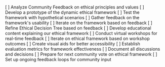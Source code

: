 [ ] Analyze Community Feedback on ethical principles and values
[ ] Develop a prototype of the dynamic ethical framework
[ ] Test the framework with hypothetical scenarios
[ ] Gather feedback on the framework's usability
[ ] Iterate on the framework based on feedback
[ ] Refine Ethical Decision Tree based on feedback
[ ] Develop educational content explaining our ethical framework
[ ] Conduct virtual workshops for real-time feedback
[ ] Iterate on ethical framework based on workshop outcomes
[ ] Create visual aids for better accessibility
[ ] Establish evaluation metrics for framework effectiveness
[ ] Document all discussions and decisions
[ ] Prepare for next community vote on ethical framework
[ ] Set up ongoing feedback loops for community input